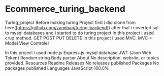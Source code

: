 # Ecommerce_turing_backend
Turing_project
Before making turing Project first i did clone from here([https://github.com/zandoan/turing-backend]) after that i coverted sql to mysql databases and i started to do turing project
In this project i used crud method.
GET
POST
PUT
DELETE
In this project i used MVC.
MVC = Model View Controler

In this project i used node.js
Express.js
mysql database
JWT (Json Web Token)
Rendom string
Body parser
About
No description, website, or topics provided.
Resources
 Readme
Releases
No releases published
Packages
No packages published 
Languages
JavaScript
100.0%
